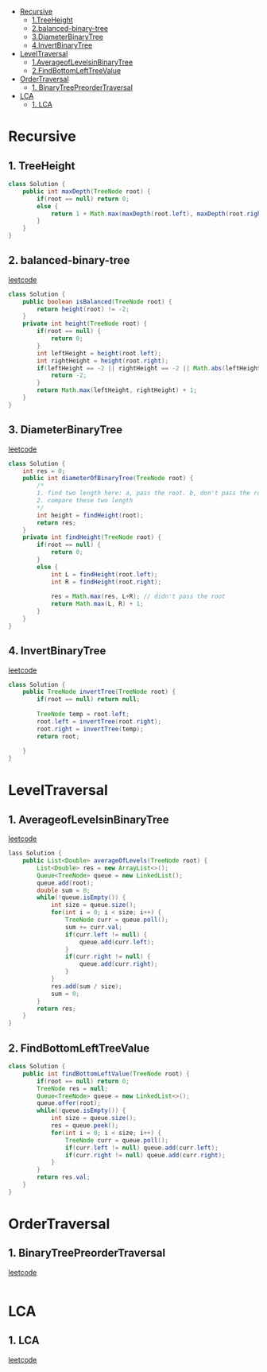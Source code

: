 <!-- GFM-TOC -->
* [Recursive](#Recursive)
     * [1.TreeHeight](#1-TreeHeight)
     * [2.balanced-binary-tree](#2-balanced-binary-tree)
     * [3.DiameterBinaryTree](#3-DiameterBinaryTree)
     * [4.InvertBinaryTree](#4-InvertBinaryTree)
* [LevelTraversal](#LevelTraversal)
     * [1.AverageofLevelsinBinaryTree](#1-AverageofLevelsinBinaryTree)
     * [2.FindBottomLeftTreeValue](#2-FindBottomLeftTreeValue)
* [OrderTraversal](#OrderTraversal)
     * [1. BinaryTreePreorderTraversal](#1-BinaryTreePreorderTraversal)
* [LCA](#LCA)
     * [1. LCA](#1-LCA)
<!-- GFM-TOC -->

# Recursive
## 1. TreeHeight
```java
class Solution {
    public int maxDepth(TreeNode root) {
        if(root == null) return 0;
        else {
            return 1 + Math.max(maxDepth(root.left), maxDepth(root.right));
        }
    }
}
```
## 2. balanced-binary-tree
[leetcode](https://leetcode.com/problems/balanced-binary-tree/description/)
```java
class Solution {
    public boolean isBalanced(TreeNode root) {
        return height(root) != -2;
    }
    private int height(TreeNode root) {
        if(root == null) {
            return 0;
        }
        int leftHeight = height(root.left);
        int rightHeight = height(root.right);
        if(leftHeight == -2 || rightHeight == -2 || Math.abs(leftHeight - rightHeight) > 1) {
            return -2;
        }
        return Math.max(leftHeight, rightHeight) + 1;
    }
}
```
## 3. DiameterBinaryTree
[leetcode](https://leetcode.com/problems/diameter-of-binary-tree/description/)
```java
class Solution {
    int res = 0;
    public int diameterOfBinaryTree(TreeNode root) {
        /*
        1. find two length here: a, pass the root. b, don't pass the root
        2. compare these two length
        */
        int height = findHeight(root);
        return res;
    }
    private int findHeight(TreeNode root) {
        if(root == null) {
            return 0;
        }
        else {
            int L = findHeight(root.left);
            int R = findHeight(root.right);
            
            res = Math.max(res, L+R); // didn't pass the root
            return Math.max(L, R) + 1;
        }
    }
}
```
## 4. InvertBinaryTree
[leetcode](https://leetcode.com/problems/invert-binary-tree/description/)
```java
class Solution {
    public TreeNode invertTree(TreeNode root) {
        if(root == null) return null;
        
        TreeNode temp = root.left;
        root.left = invertTree(root.right);
        root.right = invertTree(temp);
        return root;
        
    }
}
```
# LevelTraversal

## 1. AverageofLevelsinBinaryTree
[leetcode](https://leetcode.com/problems/average-of-levels-in-binary-tree/description/)
```java
lass Solution {
    public List<Double> averageOfLevels(TreeNode root) {
        List<Double> res = new ArrayList<>();
        Queue<TreeNode> queue = new LinkedList();
        queue.add(root);
        double sum = 0;
        while(!queue.isEmpty()) {
            int size = queue.size();
            for(int i = 0; i < size; i++) {
                TreeNode curr = queue.poll();
                sum += curr.val;
                if(curr.left != null) {
                    queue.add(curr.left);
                }
                if(curr.right != null) {
                    queue.add(curr.right);
                }
            }
            res.add(sum / size);
            sum = 0;
        }
        return res;
    }
}
```
## 2. FindBottomLeftTreeValue
```java
class Solution {
    public int findBottomLeftValue(TreeNode root) {
        if(root == null) return 0;
        TreeNode res = null;
        Queue<TreeNode> queue = new LinkedList<>();
        queue.offer(root);
        while(!queue.isEmpty()) {
            int size = queue.size();
            res = queue.peek();
            for(int i = 0; i < size; i++) {
                TreeNode curr = queue.poll();
                if(curr.left != null) queue.add(curr.left);
                if(curr.right != null) queue.add(curr.right);
            }
        }
        return res.val;
    }
}
```
# OrderTraversal

## 1. BinaryTreePreorderTraversal
[leetcode](https://leetcode.com/problems/binary-tree-preorder-traversal/description/)
```java

```

# LCA
## 1. LCA
[leetcode](https://leetcode.com/problems/lowest-common-ancestor-of-a-binary-tree/)
```java

```
